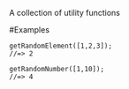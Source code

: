A collection of utility functions

#Examples

```
getRandomElement([1,2,3]);
//=> 2
```

```
getRandomNumber([1,10]);
//=> 4
```
